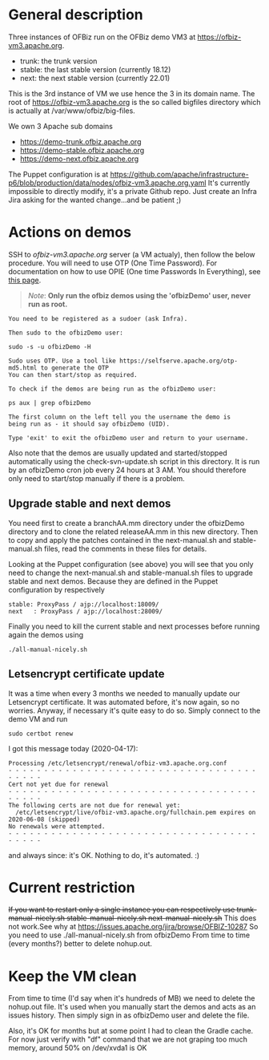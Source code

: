 # General description
Three instances of OFBiz run on the OFBiz demo VM3 at https://ofbiz-vm3.apache.org.

* trunk: the trunk version
* stable: the last stable version (currently 18.12)
* next: the next stable version (currently 22.01)
 
This is the 3rd instance of VM we use hence the 3 in its domain name.
The root of https://ofbiz-vm3.apache.org is the so called bigfiles directory which is actually at /var/www/ofbiz/big-files.

We own 3 Apache sub domains

* https://demo-trunk.ofbiz.apache.org
* https://demo-stable.ofbiz.apache.org
* https://demo-next.ofbiz.apache.org

The Puppet configuration is at 
https://github.com/apache/infrastructure-p6/blob/production/data/nodes/ofbiz-vm3.apache.org.yaml
It's currently impossible to directly modify, it's a private Github repo.
Just create an Infra Jira asking for the wanted change...and be patient ;)

# Actions on demos
SSH to *ofbiz-vm3.apache.org* server (a VM actualy), then follow the below procedure. 
You will need to use OTP (One Time Password). For documentation on how to use OPIE (One time Passwords In Everything), see [this page](https://cwiki.apache.org/confluence/display/INFRA/OPIE "OTP doc").

>_Note_: **Only run the ofbiz demos using the 'ofbizDemo' user, never run as root.** 
    
    You need to be registered as a sudoer (ask Infra).
    
    Then sudo to the ofbizDemo user:

    sudo -s -u ofbizDemo -H
      
    Sudo uses OTP. Use a tool like https://selfserve.apache.org/otp-md5.html to generate the OTP
    You can then start/stop as required.

    To check if the demos are being run as the ofbizDemo user:

    ps aux | grep ofbizDemo

    The first column on the left tell you the username the demo is
    being run as - it should say ofbizDemo (UID).

    Type 'exit' to exit the ofbizDemo user and return to your username.

Also note that the demos are usually updated and started/stopped automatically using the check-svn-update.sh script in this directory. It is run by an ofbizDemo cron job every 24 hours at 3 AM. You should therefore only need to start/stop manually if there is a problem.

## Upgrade stable and next demos

You need first to create a branchAA.mm directory under the ofbizDemo directory and to clone the related releaseAA.mm in this new directory. Then to copy and apply the patches contained in the next-manual.sh and  stable-manual.sh files, read the comments in these files for details.

Looking at the Puppet configuration (see above) you will see that you only need to change the next-manual.sh and  stable-manual.sh files to upgrade stable and next demos. Because they are defined in the Puppet configuration by respectively 

    stable: ProxyPass / ajp://localhost:18009/  
    next   : ProxyPass / ajp://localhost:28009/ 
    
Finally you need to kill the current stable and next processes before running again the demos using 

    ./all-manual-nicely.sh 


## Letsencrypt certificate update
It was a time when every 3 months we needed to manually update our Letsencrypt certificate. It was automated before, it's now again, so no worries. Anyway, if necessary it's quite easy to do so. Simply connect to the demo VM and run

    sudo certbot renew

I got this message today (2020-04-17):

    Processing /etc/letsencrypt/renewal/ofbiz-vm3.apache.org.conf
    - - - - - - - - - - - - - - - - - - - - - - - - - - - - - - - - - - - - - - - -
    Cert not yet due for renewal
    - - - - - - - - - - - - - - - - - - - - - - - - - - - - - - - - - - - - - - - -
    The following certs are not due for renewal yet:
      /etc/letsencrypt/live/ofbiz-vm3.apache.org/fullchain.pem expires on 2020-06-08 (skipped)
    No renewals were attempted.
    - - - - - - - - - - - - - - - - - - - - - - - - - - - - - - - - - - - - - - - -

and always since: it's OK. Nothing to do, it's automated. :)

# Current restriction 
~~If you want to restart only a single instance you can respectively use
trunk-manual-nicely.sh
stable-manual-nicely.sh
next-manual-nicely.sh~~
This does not work.See why at https://issues.apache.org/jira/browse/OFBIZ-10287
So you need to use  ./all-manual-nicely.sh from ofbizDemo
From time to time (every months?) better to delete nohup.out.

# Keep the VM clean
From time to time (I'd say when it's hundreds of MB) we need to delete the nohup.out file. It's used when you manually start the demos and acts as an issues history. Then simply sign in as ofbizDemo user and delete the file.

Also, it's OK for months but at some point I had to clean the Gradle cache. For now just verify with "df" command that we are not graping too much memory, around 50% on /dev/xvda1 is OK


